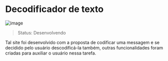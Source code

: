 <h1>Decodificador de texto</h1>

![image](https://github.com/user-attachments/assets/bafde649-5075-4c2c-8551-eb13dc6ab338)

> Status: Desenvolvendo

Tal site foi desenvolvido com a proposta de codificar uma messagem e se decidido pelo usuário descodificá-la também, outras funcionalidades foram criadas para auxiliar o usuário nessa tarefa.
